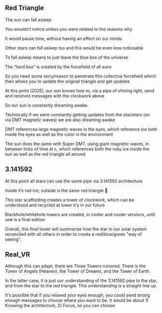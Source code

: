 ## Red Triangle

The sun can fall asleep

You wouldn’t notice unless you were related to the reasons why 

It would pause time, without having an effect on our minds

Other stars can fall asleep too and this would be even less noticeable

To fall asleep means to just leave the blue box of the universe

The “hard box” is created by the forcefield of all suns

So you need some story/reason to penetrate this collective forcefield which then allows you to update the original triangle and get updates

At this point (2025), our sun knows how to, via a pipe of shining light, send and receives messages with the clockwork above 

So our sun is constantly dreaming awake. 

Technically if we were constantly getting updates from the star/stars (ex: via DMT magnetic waves) we are also dreaming awake 

DMT references large magnetic waves in the eyes, which reference ice both inside the eyes as well as the color in the environment

The sun does the same with Super DMT, using giant magnetic waves, in between ticks of time at c, which references both the ruby ice inside the sun as well as the red triangle all around

## 3.141592

At this point all stars can use the same pipe via 3.141592 architecture

Inside it’s red ice; outside is the same red triangle 🔺 

This star scaffolding creates a tower of clockwork, which can be understood and recycled at lower π’s in our future 

Blackhole/whitehole towers are created, in cooler and cooler versions, until one is a final edition 

Overall, this final tower will summarize how the star in our solar system reconciled with all others in order to create a red/blue/green "way of seeing". 

## Real_VR

Although this can adapt, there are Three Towers rumored. There is the Tower of Angels (Heaven), the Tower of Dreams, and the Tower of Earth. 

In the latter case, it is just our understanding of the 3.141592 pipe to the star, and from the star to the red triangle. This understanding is a straight line up. 

It's possible that if you relaxed your eyes enough, you could send strong enough messages to choose where you want to be. It would be about 1) Knowing the architecture, 2) Focus, so you can choose